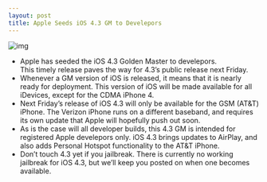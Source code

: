 ```yaml
---
layout: post
title: Apple Seeds iOS 4.3 GM to Develepors
---
```

![img](http://media.idownloadblog.com/wp-content/uploads/2011/03/iOS-4.3-GM-e1299183761812.png)
* Apple has seeded the iOS 4.3 Golden Master to develepors. This timely release paves the way for 4.3’s public release next Friday.
* Whenever a GM version of iOS is released, it means that it is nearly ready for deployment. This version of iOS will be made available for all iDevices, except for the CDMA iPhone 4.
* Next Friday’s release of iOS 4.3 will only be available for the GSM (AT&T) iPhone. The Verizon iPhone runs on a different baseband, and requires its own update that Apple will hopefully push out soon.
* As is the case will all developer builds, this 4.3 GM is intended for registered Apple develepors only. iOS 4.3 brings updates to AirPlay, and also adds Personal Hotspot functionality to the AT&T iPhone.
* Don’t touch 4.3 yet if you jailbreak. There is currently no working jailbreak for iOS 4.3, but we’ll keep you posted on when one becomes available.

